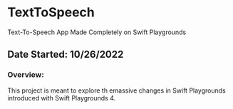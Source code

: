 # TextToSpeech
Text-To-Speech App Made Completely on Swift Playgrounds

## Date Started: 10/26/2022

### Overview:
This project is meant to explore th emassive changes in Swift Playgrounds introduced with Swift Playgrounds 4. 
